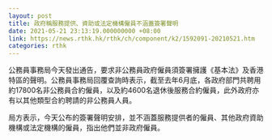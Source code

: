 ```yaml
---
layout: post
title: 政府稱服務提供、資助或法定機構僱員不涵蓋簽署聲明
date: 2021-05-21 23:13:19.000000000 +08:00
link: https://news.rthk.hk/rthk/ch/component/k2/1592091-20210521.htm
categories: rthk
---
```


公務員事務局今天發出通告，要求非公務員政府僱員須簽署擁護《基本法》及香港特區的聲明。公務員事務局回覆查詢時表示，截至去年6月底，各政府部門共聘用約17800名非公務員合約僱員，以及約4600名退休後服務合約僱員，此外政府亦有以其他類型合約聘請的非公務員人員。

局方表示，今天公布的簽署聲明安排，並不涵蓋服務提供者的僱員、其他政府資助機構或法定機構的僱員，指出他們並非政府僱員。
